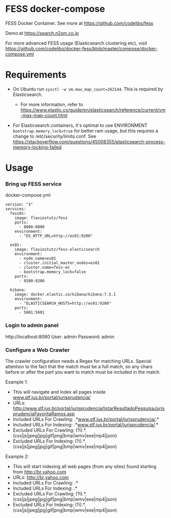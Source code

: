 # FESS docker-compose
FESS Docker Container. See more at https://github.com/codelibs/fess

Demo at https://search.n2sm.co.jp

For more advanced FESS usage (Elasticsearch clustering etc), visit https://github.com/codelibs/docker-fess/blob/master/compose/docker-compose.yml

# Requirements

* On Ubuntu run `sysctl -w vm.max_map_count=262144`. This is required by Elasticsearch.
  * For more information, refer to https://www.elastic.co/guide/en/elasticsearch/reference/current/vm-max-map-count.html

* For Elasticsearch containers, it's optimal to use ENVIRONMENT `bootstrap.memory_lock=true` for better ram usage, but this requires a change to /etc/security/limits.conf. See https://stackoverflow.com/questions/45008355/elasticsearch-process-memory-locking-failed

# Usage

### Bring up FESS service
docker-compose.yml

```
version: "3"
services:
  fess01:
    image: flaviostutz/fess
    ports:
      - 8080:8080
    environment:
      - "ES_HTTP_URL=http://es01:9200"

  es01:
    image: flaviostutz/fess-elasticsearch
    environment:
      - node.name=es01
      - cluster.initial_master_nodes=es01
      - cluster.name=fess-es
      - bootstrap.memory_lock=false
    ports:
      - 9200:9200

  kibana:
    image: docker.elastic.co/kibana/kibana:7.5.1
    environment:
      - "ELASTICSEARCH_HOSTS=http://es01:9200"
    ports:
      - 5601:5601
```

### Login to admin panel
http://localhost:8080
User: admin
Password: admin

### Configure a Web Crawler
The crawler configuration needs a Regex for matching URLs. Special attention to the fact that the match must be a full match, so any chars before or after the part you want to match must be included in the match.

Example 1: 
  * This will navigate and index all pages inside www.stf.jus.br/portal/jurisprudencia/
  * URLs: http://www.stf.jus.br/portal/jurisprudencia/listarResultadoPesquisaJurisprudenciaFavoritaRamos.asp
  * Included URLs For Crawling: .\*www.stf.jus.br/portal/jurisprudencia/.*
  * Included URLs For Indexing: .\*www.stf.jus.br/portal/jurisprudencia/.*
  * Excluded URLs For Crawling: (?i).*\.(css|js|jpeg|jpg|gif|png|bmp|wmv|exe|mp4|json)
  * Excluded URLs For Indexing: (?i).*\.(css|js|jpeg|jpg|gif|png|bmp|wmv|exe|mp4|json)
  
Example 2: 
  * This will start indexing all web pages (from any sites) found starting from http://br.yahoo.com
  * URLs: http://br.yahoo.com
  * Included URLs For Crawling: .\*
  * Included URLs For Indexing: .\*
  * Excluded URLs For Crawling: (?i).*\.(css|js|jpeg|jpg|gif|png|bmp|wmv|exe|mp4|json)
  * Excluded URLs For Indexing: (?i).*\.(css|js|jpeg|jpg|gif|png|bmp|wmv|exe|mp4|json)

